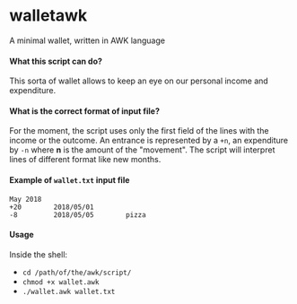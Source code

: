 # walletawk
A minimal wallet, written in AWK language



#### What this script can do?
This sorta of wallet allows to keep an eye on our personal income and expenditure.


#### What is the correct format of input file?
For the moment, the script uses only the first field of the lines with the income or the outcome. An entrance is represented by a `+n`, an expenditure by `-n` where **n** is the amount of the "movement".
The script will interpret lines of different format like new months.

#### Example of `wallet.txt` input file

    May 2018
    +20        2018/05/01
    -8         2018/05/05        pizza

#### Usage
Inside the shell:
* `cd /path/of/the/awk/script/`
* `chmod +x wallet.awk`
* `./wallet.awk wallet.txt`
